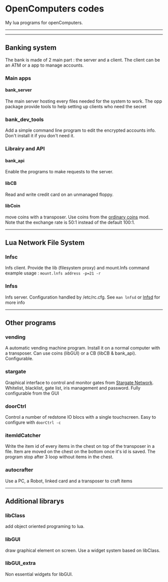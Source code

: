 # OpenComputers codes
My lua programs for openComputers.

---

---
## Banking system
The bank is made of 2 main part : the server and a client. The client can be an ATM or a app to manage accounts.

### Main apps
#### bank_server
The main server hosting every files needed for the system to work.
The opp package provide tools to help setting up clients who need the secret

### bank_dev_tools
Add a simple command line program to edit the encrypted accounts info. Don't install it if you don't need it.

### Librairy and API

#### bank_api
Enable the programs to make requests to the server.

#### libCB
Read and write credit card on an unmanaged floppy.

#### libCoin
move coins with a transposer. Use coins from the [ordinary coins](https://www.curseforge.com/minecraft/mc-mods/ordinary-coins) mod.  
Note that the exchange rate is 50:1 instead of the default 100:1.

---
## Lua Network File System

### lnfsc
lnfs client. Provide the lib (filesystem proxy) and mount.lnfs command
example usage : `mount.lnfs address -p=21 -r`

### lnfss
lnfs server. Configuration handled by /etc/rc.cfg. See `man lnfsd` or [lnfsd](lnfs/lnfsd) for more info

---
## Other programs

### vending
A automatic vending machine program. Install it on a normal computer with a transposer.
Can use coins (libGUI) or a CB (libCB & bank_api). Configurable.

### stargate
Graphical interface to control and monitor gates from [Stargate Network](https://www.curseforge.com/minecraft/mc-mods/stargate-network). Whitelist, blacklist, gate list, iris management and password. Fully configurable from the GUI

### doorCtrl
Control a number of redstone IO blocs with a single touchscreen. Easy to configure with `doorCtrl -c`

### itemIdCatcher
Write the item id of every items in the chest on top of the transposer in a file. Item are moved on the chest on the bottom once it's id is saved. The program stop after 3 loop without items in the chest.

### autocrafter
Use a PC, a Robot, linked card and a transposer to craft items

---
## Additional librarys

### libClass
add object oriented programing to lua.

### libGUI
draw graphical element on screen. Use a widget system based on libClass.

### libGUI_extra
Non essential widgets for libGUI.
